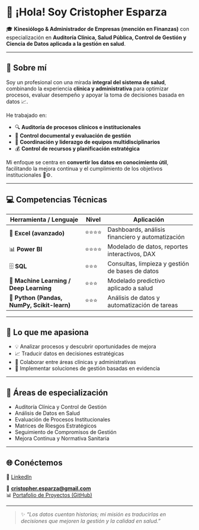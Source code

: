 # 👋 ¡Hola! Soy Cristopher Esparza

🎓 **Kinesiólogo & Administrador de Empresas (mención en Finanzas)** con especialización en **Auditoría Clínica, Salud Pública, Control de Gestión y Ciencia de Datos aplicada a la gestión en salud**.

---

## 🧩 Sobre mí

Soy un profesional con una mirada **integral del sistema de salud**, combinando la experiencia **clínica y administrativa** para optimizar procesos, evaluar desempeño y apoyar la toma de decisiones basada en datos 📈.

He trabajado en:
- 🔍 **Auditoría de procesos clínicos e institucionales**  
- 📑 **Control documental y evaluación de gestión**  
- 👥 **Coordinación y liderazgo de equipos multidisciplinarios**  
- 💰 **Control de recursos y planificación estratégica**

Mi enfoque se centra en **convertir los datos en conocimiento útil**, facilitando la mejora continua y el cumplimiento de los objetivos institucionales 🧠⚙️.

---

## 💻 Competencias Técnicas

| Herramienta / Lenguaje | Nivel | Aplicación |
|-------------------------|--------|-------------|
| 🧮 **Excel (avanzado)** | ⭐⭐⭐⭐ | Dashboards, análisis financiero y automatización |
| 📊 **Power BI** | ⭐⭐⭐⭐ | Modelado de datos, reportes interactivos, DAX |
| 🗄️ **SQL** | ⭐⭐⭐ | Consultas, limpieza y gestión de bases de datos |
| 🤖 **Machine Learning / Deep Learning** | ⭐⭐⭐ | Modelado predictivo aplicado a salud |
| 🐍 **Python (Pandas, NumPy, Scikit-learn)** | ⭐⭐⭐ | Análisis de datos y automatización de tareas |

---

## 🚀 Lo que me apasiona

- 💡 Analizar procesos y descubrir oportunidades de mejora  
- 📈 Traducir datos en decisiones estratégicas  
- 🤝 Colaborar entre áreas clínicas y administrativas  
- 🧭 Implementar soluciones de gestión basadas en evidencia  

---

## 🧠 Áreas de especialización

- Auditoría Clínica y Control de Gestión  
- Análisis de Datos en Salud  
- Evaluación de Procesos Institucionales  
- Matrices de Riesgos Estratégicos  
- Seguimiento de Compromisos de Gestión  
- Mejora Continua y Normativa Sanitaria  

---

## 🌐 Conéctemos

💼 [LinkedIn](https://www.linkedin.com/in/cristopher-esparza-cabrales-79b2a135/?trk=public-profile-join-page)

📧 **cristopher.esparza@gmail.com**  
📊 [Portafolio de Proyectos (GitHub)](https://github.com/CrisEsparza)

---

> ✨ *“Los datos cuentan historias; mi misión es traducirlas en decisiones que mejoren la gestión y la calidad en salud.”*

